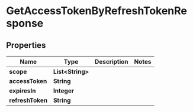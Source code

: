 
# GetAccessTokenByRefreshTokenResponse

## Properties
Name | Type | Description | Notes
------------ | ------------- | ------------- | -------------
**scope** | **List&lt;String&gt;** |  | 
**accessToken** | **String** |  | 
**expiresIn** | **Integer** |  | 
**refreshToken** | **String** |  | 



